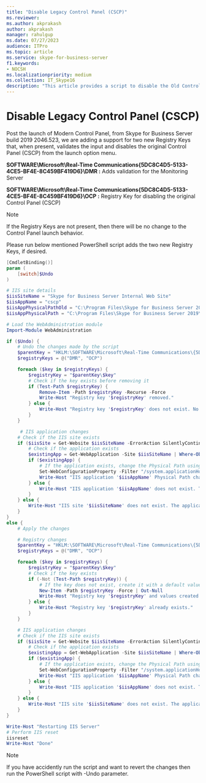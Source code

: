 ```yaml
---
title: "Disable Legacy Control Panel (CSCP)"
ms.reviewer: 
ms.author: akprakash
author: akprakash
manager: rahulgup
ms.date: 07/27/2023
audience: ITPro
ms.topic: article
ms.service: skype-for-business-server
f1.keywords:
- NOCSH
ms.localizationpriority: medium
ms.collection: IT_Skype16
description: "This article provides a script to disable the Old Control Panel."
---
```





# Disable Legacy Control Panel (CSCP)

Post the launch of Modern Control Panel, from Skype for Business Server build 2019 2046.523, we are adding a support for two new Registry Keys that, when present, validates the input and disables the original Control Panel (CSCP) from the launch option menu. 

**SOFTWARE\Microsoft\Real-Time Communications\{5DC8C4D5-5133-4CE5-BF4E-8C459BF419D6}\DMR :** 
Adds validation for the Monitoring Server  

**SOFTWARE\Microsoft\Real-Time Communications\{5DC8C4D5-5133-4CE5-BF4E-8C459BF419D6}\OCP :** 
Registry Key for disabling the original Control Panel (CSCP)

> [!NOTE]
> If the Registry Keys are not present, then there will be no change to the Control Panel launch behavior.

Please run below mentioned PowerShell script adds the two new Registry Keys, if desired. 

```powershell
[CmdletBinding()]
param (
    [switch]$Undo
)

# IIS site details
$iisSiteName = "Skype for Business Server Internal Web Site"
$iisAppName = "cscp"
$iisAppPhysicalPathOld = "C:\Program Files\Skype for Business Server 2019\Web Components\AdminUI"
$iisAppPhysicalPath = "C:\Program Files\Skype for Business Server 2019\Web Components"

# Load the WebAdministration module
Import-Module WebAdministration

if ($Undo) {
    # Undo the changes made by the script
    $parentKey = "HKLM:\SOFTWARE\Microsoft\Real-Time Communications\{5DC8C4D5-5133-4CE5-BF4E-8C459BF419D6}"
    $registryKeys = @("DMR", "OCP")

    foreach ($key in $registryKeys) {
        $registryKey = "$parentKey\$key"
        # Check if the key exists before removing it
        if (Test-Path $registryKey) {
            Remove-Item -Path $registryKey -Recurse -Force
            Write-Host "Registry key '$registryKey' removed."
        } else {
            Write-Host "Registry key '$registryKey' does not exist. No changes were made."
        }
    }

     # IIS application changes
    # Check if the IIS site exists
    if ($iisSite = Get-Website $iisSiteName -ErrorAction SilentlyContinue) {
        # Check if the application exists
        $existingApp = Get-WebApplication -Site $iisSiteName | Where-Object { $_.Path -eq "/$iisAppName" }
        if ($existingApp) {
            # If the application exists, change the Physical Path using Set-WebConfigurationProperty
            Set-WebConfigurationProperty -Filter "/system.applicationHost/sites/site[@name='$iisSiteName']/application[@path='/$iisAppName']/virtualDirectory[@path='/']" -Name "physicalPath" -Value $iisAppPhysicalPathOld
            Write-Host "IIS application '$iisAppName' Physical Path changed to '$iisAppPhysicalPathOld'."
        } else {
            Write-Host "IIS application '$iisAppName' does not exist. The Physical Path cannot be changed."
        }
    } else {
        Write-Host "IIS site '$iisSiteName' does not exist. The application cannot be changed."
    }
}
else {
    # Apply the changes

    # Registry changes
    $parentKey = "HKLM:\SOFTWARE\Microsoft\Real-Time Communications\{5DC8C4D5-5133-4CE5-BF4E-8C459BF419D6}"
    $registryKeys = @("DMR", "OCP")

    foreach ($key in $registryKeys) {
        $registryKey = "$parentKey\$key"
        # Check if the key exists
        if (-Not (Test-Path $registryKey)) {
            # If the key does not exist, create it with a default value or add any necessary subkeys or values
            New-Item -Path $registryKey -Force | Out-Null
            Write-Host "Registry key '$registryKey' and values created."
        } else {
            Write-Host "Registry key '$registryKey' already exists."
        }
    }

    # IIS application changes
    # Check if the IIS site exists
    if ($iisSite = Get-Website $iisSiteName -ErrorAction SilentlyContinue) {
        # Check if the application exists
        $existingApp = Get-WebApplication -Site $iisSiteName | Where-Object { $_.Path -eq "/$iisAppName" }
        if ($existingApp) {
            # If the application exists, change the Physical Path using Set-WebConfigurationProperty
            Set-WebConfigurationProperty -Filter "/system.applicationHost/sites/site[@name='$iisSiteName']/application[@path='/$iisAppName']/virtualDirectory[@path='/']" -Name "physicalPath" -Value $iisAppPhysicalPath
            Write-Host "IIS application '$iisAppName' Physical Path changed to '$iisAppPhysicalPath'."
        } else {
            Write-Host "IIS application '$iisAppName' does not exist. The Physical Path cannot be changed."
        }
    } else {
        Write-Host "IIS site '$iisSiteName' does not exist. The application cannot be changed."
    }
}

Write-Host "Restarting IIS Server"
# Perform IIS reset
iisreset
Write-Host "Done"
```
> [!NOTE]
If you have accidently run the script and want to revert the changes then run the PowerShell script with -Undo parameter.

